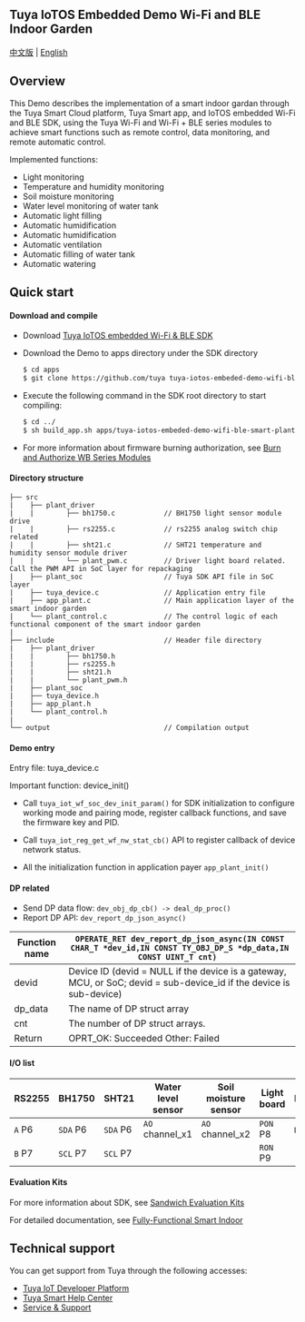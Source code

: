 ## Tuya IoTOS Embedded Demo Wi-Fi and BLE Indoor Garden

[中文版](README_zh.md) | [English](README.md)

## Overview

This Demo describes the implementation of a smart indoor gardan through the Tuya Smart Cloud platform, Tuya Smart app, and IoTOS embedded Wi-Fi and BLE SDK, using the Tuya Wi-Fi and Wi-Fi + BLE series modules to achieve smart functions such as remote control, data monitoring, and remote automatic control.

Implemented functions:

* Light monitoring
* Temperature and humidity monitoring
* Soil moisture monitoring
* Water level monitoring of water tank
* Automatic light filling
* Automatic humidification
* Automatic humidification
* Automatic ventilation
* Automatic filling of water tank
* Automatic watering



## Quick start

#### Download and compile

- Download [Tuya IoTOS embedded Wi-Fi & BLE SDK](https://github.com/tuya/tuya-iotos-embeded-sdk-wifi-ble-bk7231t)

- Download the Demo to apps directory under the SDK directory

   ```bash
   $ cd apps
   $ git clone https://github.com/tuya tuya-iotos-embeded-demo-wifi-ble-smart-planter
   ```

- Execute the following command in the SDK root directory to start compiling:

   ```bash
   $ cd ../
   $ sh build_app.sh apps/tuya-iotos-embeded-demo-wifi-ble-smart-planter tuya-iotos-embeded-demo-wifi-ble-smart-planter 1.0.0
   ```

- For more information about firmware burning authorization, see [Burn and Authorize WB Series Modules](https://developer.tuya.com/en/docs/iot/device-development/burn-and-authorization/burn-and-authorize-wifi-ble-modules/burn-and-authorize-wb-series-modules?id=Ka78f4pttsytd)



#### Directory structure

```
├── src  
|    ├── plant_driver
|    |        ├── bh1750.c            // BH1750 light sensor module drive
|    |        ├── rs2255.c            // rs2255 analog switch chip related
|    |        ├── sht21.c             // SHT21 temperature and humidity sensor module driver
|    |        └── plant_pwm.c         // Driver light board related. Call the PWM API in SoC layer for repackaging 
|    ├── plant_soc                    // Tuya SDK API file in SoC layer
|    ├── tuya_device.c                // Application entry file
|    ├── app_plant.c                  // Main application layer of the smart indoor garden
|    └── plant_control.c              // The control logic of each functional component of the smart indoor garden
|
├── include                           // Header file directory
|    ├── plant_driver
|    |        ├── bh1750.h
|    |        ├── rs2255.h
|    |        ├── sht21.h
|    |        └── plant_pwm.h
|    ├── plant_soc
|    ├── tuya_device.h
|    ├── app_plant.h
|    └── plant_control.h
|
└── output                            // Compilation output
```

#### Demo entry 

Entry file: tuya_device.c

Important function: device_init()

+ Call `tuya_iot_wf_soc_dev_init_param()` for SDK initialization to configure working mode and pairing mode, register callback functions, and save the firmware key and PID.

+ Call `tuya_iot_reg_get_wf_nw_stat_cb()` API to register callback of device network status.

+ All the initialization function in application payer `app_plant_init()`



#### DP related

+ Send DP data flow: `dev_obj_dp_cb() -> deal_dp_proc()`
+ Report DP API: `dev_report_dp_json_async()`

| Function name | `OPERATE_RET dev_report_dp_json_async(IN CONST CHAR_T *dev_id,IN CONST TY_OBJ_DP_S *dp_data,IN CONST UINT_T cnt) ` |
| ------- | ------------------------------------------------------------ |
| devid | Device ID (devid = NULL if the device is a gateway, MCU, or SoC;  devid = sub-device_id if the device is sub-device) |
| dp_data | The name of DP struct array |
| cnt | The number of DP struct arrays. |
| Return | OPRT_OK: Succeeded  Other: Failed |



#### I/O list

| RS2255 | BH1750 | SHT21 | Water level sensor | Soil moisture sensor | Light board | Humidifier | Watering pump | Infrared bulb | Fan | Water tank pump |
| ------ | -------- | -------- | --------------- | --------------- | -------- | ----------- | ----------- | ----------- | ----------- | ----------- |
| `A` P6 | `SDA` P6 | `SDA` P6 | `AO` channel_x1 | `AO` channel_x2 | `PON` P8 | `Relay` P24 | `Relay` P14 | `Relay` P20 | `Relay` P21 | `Relay` P22 |
| `B` P7 | `SCL` P7 | `SCL` P7 |  |  | `RON` P9 |  |  |  |  |  |

#### Evaluation Kits

For more information about SDK, see [Sandwich Evaluation Kits](https://developer.tuya.com/en/docs/iot/device-development/tuya-development-board-kit/tuya-sandwich-evaluation-kits/-tuya-sandwich-evaluation-kits?id=K97o0ixytemvr)

For detailed documentation, see [Fully-Functional Smart Indoor ](https://developer.tuya.com/en/demo/smart-planter)

## Technical support

You can get support from Tuya through the following accesses: 

- [Tuya IoT Developer Platform](https://developer.tuya.com/en/)
- [Tuya Smart Help Center](https://support.tuya.com/en/help)
- [Service & Support](https://service.console.tuya.com/)
